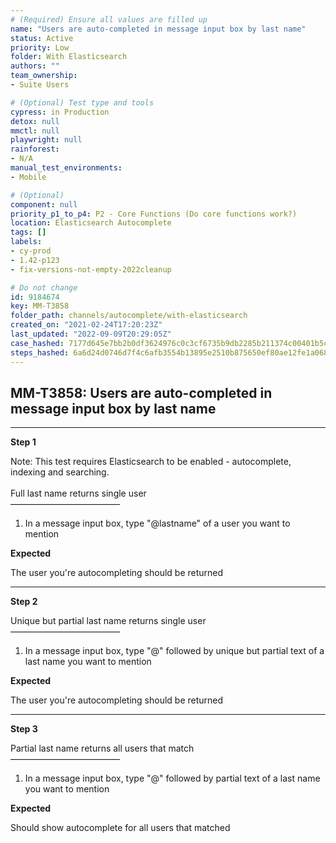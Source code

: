 ```yaml
---
# (Required) Ensure all values are filled up
name: "Users are auto-completed in message input box by last name"
status: Active
priority: Low
folder: With Elasticsearch
authors: ""
team_ownership: 
- Suite Users

# (Optional) Test type and tools
cypress: in Production
detox: null
mmctl: null
playwright: null
rainforest: 
- N/A
manual_test_environments: 
- Mobile

# (Optional)
component: null
priority_p1_to_p4: P2 - Core Functions (Do core functions work?)
location: Elasticsearch Autocomplete
tags: []
labels: 
- cy-prod
- 1.42-p123
- fix-versions-not-empty-2022cleanup

# Do not change
id: 9184674
key: MM-T3858
folder_path: channels/autocomplete/with-elasticsearch
created_on: "2021-02-24T17:20:23Z"
last_updated: "2022-09-09T20:29:05Z"
case_hashed: 7177d645e7bb2b0df3624976c0c3cf6735b9db2285b211374c00401b5c027edc816ba6883d769975f9f8cad69ef43d15
steps_hashed: 6a6d24d0746d7f4c6afb3554b13895e2510b875650ef80ae12fe1a068d8d8e701eeb869364e1c104dda18ae128c13254
---
```


## MM-T3858: Users are auto-completed in message input box by last name

---

**Step 1**

Note: This test requires Elasticsearch to be enabled - autocomplete, indexing and searching.\
\
Full last name returns single user\
–––––––––––––––––––––––––

1. In a message input box, type "@lastname" of a user you want to mention

**Expected**

The user you're autocompleting should be returned

---

**Step 2**

Unique but partial last name returns single user\
–––––––––––––––––––––––––

1. In a message input box, type "@" followed by unique but partial text of a last name you want to mention

**Expected**

The user you're autocompleting should be returned

---

**Step 3**

Partial last name returns all users that match\
–––––––––––––––––––––––––

1. In a message input box, type "@" followed by partial text of a last name you want to mention

**Expected**

Should show autocomplete for all users that matched
